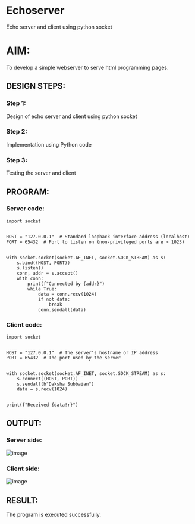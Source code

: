 # Echoserver
Echo server and client using python socket

# AIM:

To develop a simple webserver to serve html programming pages.

## DESIGN STEPS:

### Step 1:

Design of echo server and client using python socket

### Step 2:

Implementation using Python code

### Step 3:

Testing the server and client 

## PROGRAM:
### Server code:
```
import socket


HOST = "127.0.0.1"  # Standard loopback interface address (localhost)
PORT = 65432  # Port to listen on (non-privileged ports are > 1023)


with socket.socket(socket.AF_INET, socket.SOCK_STREAM) as s:
    s.bind((HOST, PORT))
    s.listen()
    conn, addr = s.accept()
    with conn:
        print(f"Connected by {addr}")
        while True:
            data = conn.recv(1024)
            if not data:
                break
            conn.sendall(data)
```
### Client code:
```
import socket


HOST = "127.0.0.1"  # The server's hostname or IP address
PORT = 65432  # The port used by the server


with socket.socket(socket.AF_INET, socket.SOCK_STREAM) as s:
    s.connect((HOST, PORT))
    s.sendall(b"Daksha Subbaian")
    data = s.recv(1024)


print(f"Received {data!r}")
```

## OUTPUT:
### Server side:
![image](https://github.com/user-attachments/assets/f5b538e5-1fc2-4d8f-92f5-5e938d91dba9)

### Client side:
![image](https://github.com/user-attachments/assets/28c61b7e-a8f4-4ed5-bc3e-2c00146d1b96)




## RESULT:
The program is executed successfully.
